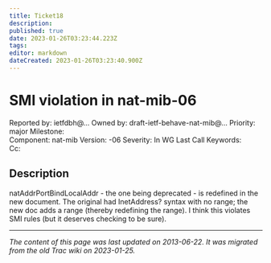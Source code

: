```yaml
---
title: Ticket18
description: 
published: true
date: 2023-01-26T03:23:44.223Z
tags: 
editor: markdown
dateCreated: 2023-01-26T03:23:40.900Z
---
```


# SMI violation in nat-mib-06
Reported by:	ietfdbh@…	Owned by:	draft-ietf-behave-nat-mib@…
Priority:	major	Milestone:	
Component:	nat-mib	Version:	-06
Severity:	In WG Last Call	Keywords:	
Cc:			
## Description 
natAddrPortBindLocalAddr - the one being deprecated - is redefined in the new document. The original had InetAddress? syntax with no range; the new doc adds a range (thereby redefining the range). I think this violates SMI rules (but it deserves checking to be sure).
&nbsp;
&nbsp;
&nbsp;

---

*The content of this page was last updated on 2013-06-22. It was migrated from the old Trac wiki on 2023-01-25.*